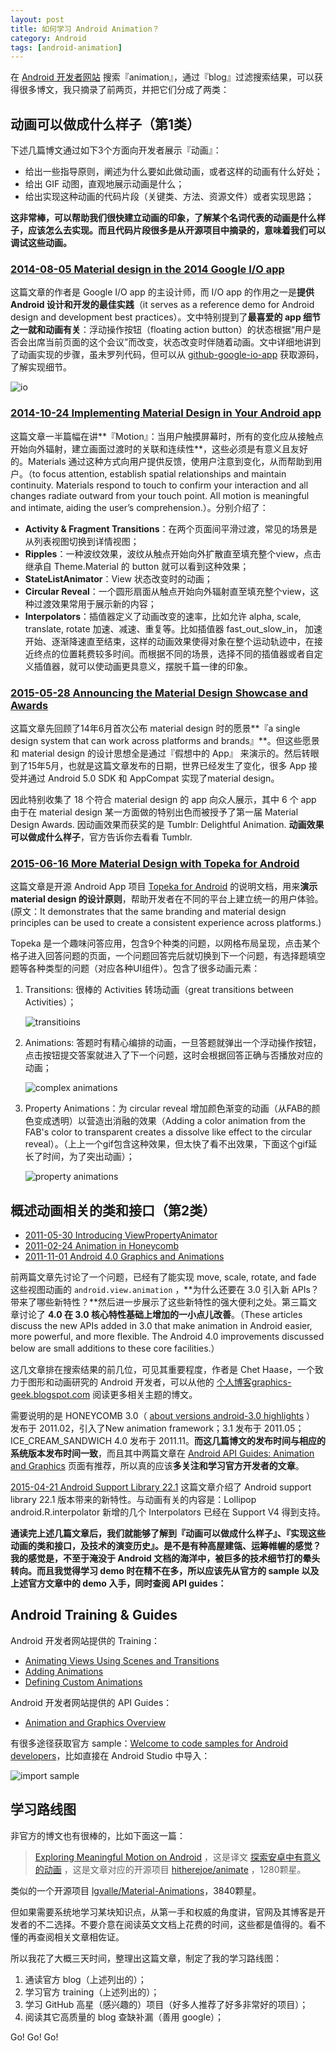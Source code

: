 ```yaml
---
layout: post
title: 如何学习 Android Animation？
category: Android
tags: [android-animation]
---
```


在 [Android 开发者网站](http://developer.android.com/)  搜索『animation』，通过『blog』过滤搜索结果，可以获得很多博文，我只摘录了前两页，并把它们分成了两类：


## 动画可以做成什么样子（第1类）


下述几篇博文通过如下3个方面向开发者展示『动画』：

- 给出一些指导原则，阐述为什么要如此做动画，或者这样的动画有什么好处；
- 给出 GIF 动图，直观地展示动画是什么；
- 给出实现这种动画的代码片段（关键类、方法、资源文件）或者实现思路；

**这非常棒，可以帮助我们很快建立动画的印象，了解某个名词代表的动画是什么样子，应该怎么去实现。而且代码片段很多是从开源项目中摘录的，意味着我们可以调试这些动画。**

### [2014-08-05 Material design in the 2014 Google I/O app](http://android-developers.blogspot.com/2014/08/material-design-in-2014-google-io-app.html)

这篇文章的作者是 Google I/O app 的主设计师，而 I/O app 的作用之一是**提供 Android 设计和开发的最佳实践**（it serves as a reference demo for Android design and development best practices）。文中特别提到了**最喜爱的 app 细节之一就和动画有关**：浮动操作按钮（floating action button）的状态根据“用户是否会出席当前页面的这个会议”而改变，状态改变时伴随着动画。文中详细地讲到了动画实现的步骤，虽未罗列代码，但可以从 [github-google-io-app](https://github.com/google/iosched) 获取源码，了解实现细节。

![io](/assets/img/android/learn-android-animation-io.gif)


### [2014-10-24 Implementing Material Design in Your Android app](http://android-developers.blogspot.com/2014/10/implementing-material-design-in-your.html)

这篇文章一半篇幅在讲**『Motion』：当用户触摸屏幕时，所有的变化应从接触点开始向外辐射，建立画面过渡时的关联和连续性**，这些必须是有意义且友好的。Materials 通过这种方式向用户提供反馈，使用户注意到变化，从而帮助到用户。（to focus attention, establish spatial relationships and maintain continuity. Materials respond to touch to confirm your interaction and all changes radiate outward from your touch point. All motion is meaningful and intimate, aiding the user’s comprehension.）。分别介绍了：

- **Activity & Fragment Transitions**：在两个页面间平滑过渡，常见的场景是从列表视图切换到详情视图；
- **Ripples**：一种波纹效果，波纹从触点开始向外扩散直至填充整个view，点击继承自 Theme.Material 的 button 就可以看到这种效果；
- **StateListAnimator**：View 状态改变时的动画；
- **Circular Reveal**：一个圆形扇面从触点开始向外辐射直至填充整个view，这种过渡效果常用于展示新的内容；
- **Interpolators**：插值器定义了动画改变的速率，比如允许 alpha, scale, translate, rotate 加速、减速、重复等。比如插值器 fast_out_slow_in， 加速开始、逐渐降速直至结束，这样的动画效果使得对象在整个运动轨迹中，在接近终点的位置耗费较多时间。而根据不同的场景，选择不同的插值器或者自定义插值器，就可以使动画更具意义，摆脱千篇一律的印象。

### [2015-05-28 Announcing the Material Design Showcase and Awards](http://android-developers.blogspot.com/2015/05/announcing-material-design-showcase-and.html)

这篇文章先回顾了14年6月首次公布 material design 时的愿景**『a single design system that can work across platforms and brands』**。但这些愿景和 material design 的设计思想全是通过『假想中的 App』 来演示的。然后转眼到了15年5月，也就是这篇文章发布的日期，世界已经发生了变化，很多 App 接受并通过 Android 5.0 SDK 和 AppCompat 实现了material design。

因此特别收集了 18 个符合 material design 的 app 向众人展示，其中 6 个 app 由于在 material design 某一方面做的特别出色而被授予了第一届 Material Design Awards. 因动画效果而获奖的是 Tumblr: Delightful Animation. 
**动画效果可以做成什么样子**，官方告诉你去看看 Tumblr.

### [2015-06-16 More Material Design with Topeka for Android](http://android-developers.blogspot.com/2015/06/more-material-design-with-topeka-for_16.html)

这篇文章是开源 Android App 项目 [Topeka for Android](https://github.com/googlesamples/android-topeka) 的说明文档，用来**演示 material design 的设计原则**，帮助开发者在不同的平台上建立统一的用户体验。(原文：It demonstrates that the same branding and material design principles can be used to create a consistent experience across platforms.)

Topeka 是一个趣味问答应用，包含9个种类的问题，以网格布局呈现，点击某个格子进入回答问题的页面，一个问题回答完后就切换到下一个问题，有选择题填空题等各种类型的问题（对应各种UI组件）。包含了很多动画元素：

1. Transitions: 很棒的 Activities 转场动画（great transitions between Activities）；

    ![transitioins](/assets/img/android/learn-android-animation-transitions.gif)

1.  Animations: 答题时有精心编排的动画，一旦答题就弹出一个浮动操作按钮，点击按钮提交答案就进入了下一个问题，这时会根据回答正确与否播放对应的动画；

    ![complex animations](/assets/img/android/learn-android-animation-complex.gif)

1. Property Animations：为 circular reveal 增加颜色渐变的动画（从FAB的颜色变成透明）以营造出消融的效果（Adding a color animation from the FAB's color to transparent creates a dissolve like effect to the circular reveal）。（上上一个gif包含这种效果，但太快了看不出效果，下面这个gif延长了时间，为了突出动画）；

    ![property animations](/assets/img/android/learn-android-animation-property.gif)


## 概述动画相关的类和接口（第2类）

- [2011-05-30 Introducing ViewPropertyAnimator](http://android-developers.blogspot.com/2011/05/introducing-viewpropertyanimator.html)
- [2011-02-24 Animation in Honeycomb](http://android-developers.blogspot.com/2011/02/animation-in-honeycomb.html)
- [2011-11-01 Android 4.0 Graphics and Animations](http://android-developers.blogspot.com/2011/11/android-40-graphics-and-animations.html)

前两篇文章先讨论了一个问题，已经有了能实现 move, scale, rotate, and fade 这些视图动画的 `android.view.animation` ，**为什么还要在 3.0 引入新 APIs？带来了哪些新特性？**然后进一步展示了这些新特性的强大便利之处。第三篇文章讨论了 **4.0 在 3.0 核心特性基础上增加的一小点儿改善**。（These articles discuss the new APIs added in 3.0 that make animation in Android easier, more powerful, and more flexible. The Android 4.0 improvements discussed below are small additions to these core facilities.）

这几文章排在搜索结果的前几位，可见其重要程度，作者是 Chet Haase，一个致力于图形和动画研究的 Android 开发者，可以从他的 [个人博客graphics-geek.blogspot.com](http://graphics-geek.blogspot.com)  阅读更多相关主题的博文。

需要说明的是 HONEYCOMB 3.0（ [about versions android-3.0 highlights](http://developer.android.com/about/versions/android-3.0-highlights.html) ） 发布于 2011.02，引入了New animation framework；3.1 发布于 2011.05；ICE_CREAM_SANDWICH 4.0 发布于 2011.11。**而这几篇博文的发布时间与相应的系统版本发布时间一致**，而且其中两篇文章在 [Android API Guides: Animation and Graphics](http://developer.android.com/guide/topics/graphics/index.html) 页面有推荐，所以真的应该**多关注和学习官方开发者的文章**。

[2015-04-21 Android Support Library 22.1](http://android-developers.blogspot.com/2015/04/android-support-library-221.html)
这篇文章介绍了 Android support library 22.1 版本带来的新特性。与动画有关的内容是：Lollipop android.R.interpolator 新增的几个 Interpolators 已经在 Support V4  得到支持。

**通读完上述几篇文章后，我们就能够了解到『动画可以做成什么样子』、『实现这些动画的类和接口，及技术的演变历史』。是不是有种高屋建瓴、运筹帷幄的感觉？我的感觉是，不至于淹没于 Android 文档的海洋中，被巨多的技术细节打的晕头转向。而且我觉得学习 demo 时在精不在多，所以应该先从官方的 sample 以及上述官方文章中的 demo 入手，同时查阅 API guides：**


## Android Training & Guides

Android 开发者网站提供的 Training：

- [Animating Views Using Scenes and Transitions](http://developer.android.com/training/transitions/index.html)
- [Adding Animations](http://developer.android.com/training/animation/index.html)
- [Defining Custom Animations](http://developer.android.com/training/material/animations.html)

Android 开发者网站提供的 API Guides：

- [Animation and Graphics Overview](http://developer.android.com/guide/topics/graphics/index.html)

有很多途径获取官方 sample：[Welcome to code samples for Android developers](http://developer.android.com/samples/index.html)，比如直接在 Android Studio 中导入：

![import sample](/assets/img/android/learn-android-animation-sample.png)


## 学习路线图

非官方的博文也有很棒的，比如下面这一篇：

> [Exploring Meaningful Motion on Android](https://medium.com/ribot-labs/exploring-meaningful-motion-on-android-1cd95a4bc61d) ，这是译文 [探索安卓中有意义的动画](http://segmentfault.com/a/1190000004182537) ，这是文章对应的开源项目 [hitherejoe/animate](https://github.com/hitherejoe/animate) ，1280颗星。

类似的一个开源项目 [lgvalle/Material-Animations](https://github.com/lgvalle/Material-Animations)，3840颗星。

但如果需要系统地学习某块知识点，从第一手和权威的角度讲，官网及其博客是开发者的不二选择。不要介意在阅读英文文档上花费的时间，这些都是值得的。看不懂的再查阅相关文章相佐证。

所以我花了大概三天时间，整理出这篇文章，制定了我的学习路线图：

1. 通读官方 blog（上述列出的）；
2. 学习官方 training（上述列出的）；
3. 学习 GitHub 高星（感兴趣的）项目（好多人推荐了好多非常好的项目）；
4. 阅读其它高质量的 blog 查缺补漏（善用 google）；

Go! Go! Go!

